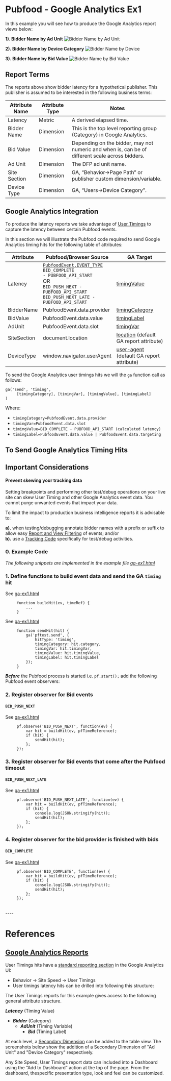 # Pubfood - Google Analytics Ex1

In this example you will see how to produce the Google Analytics report views below:

**1). Bidder Name by Ad Unit**
![Bidder Name by Ad Unit](bidder-adunit.png?raw=true "GA User Timings Secondary Dimension")

**2). Bidder Name by Device Category**
![Bidder Name by Device](bidder-device.png?raw=true "GA User Timings Secondary Dimension")

**3). Bidder Name by Bid Value**
![Bidder Name by Bid Value](bidder-value.png?raw=true "GA User Timings Secondary Dimension")

## Report Terms
The reports above show bidder latency for a hypothetical publisher. This publisher is assumed to be interested in the following business terms:

Attribute Name | Attribute Type | Notes
---------------|----------------|------
Latency | Metric | A derived elapsed time.
Bidder Name | Dimension | This is the top level reporting group (Category) in Google Analytics.
Bid Value | Dimension | Depending on the bidder, may not numeric and when is, can be of different scale across bidders.
Ad Unit | Dimension | The DFP ad unit name.
Site Section | Dimension | GA, “Behavior->Page Path” or publisher custom dimension/variable.
Device Type | Dimension | GA, “Users->Device Category”.

## Google Analytics Integration
To produce the latency reports we take advantage of [User Timings](https://developers.google.com/analytics/devguides/collection/analyticsjs/user-timings) to capture the latency between certain Pubfood events.

In this section we will illustrate the Pubfood code required to send Google Analytics timing hits for the following table of attributes:

Attribute | Pubfood/Browser Source| GA Target
----------|-------------------|--------------------
Latency | <code>[PubfoodEvent.EVENT_TYPE](http://pubfood.org/api-reference#PubfoodEvent-EVENT_TYPE)</code><br><code>BID_COMPLETE - PUBFOOD_API_START</code> <br>OR<br><code>BID_PUSH_NEXT - PUBFOOD_API_START</code> <br><code>BID_PUSH_NEXT_LATE - PUBFOOD_API_START</code> | [timingValue](https://developers.google.com/analytics/devguides/collection/analyticsjs/field-reference#timingValue)
BidderName | PubfoodEvent.data.provider | [timingCategory](https://developers.google.com/analytics/devguides/collection/analyticsjs/field-reference#timingCategory)
BidValue | PubfoodEvent.data.value | [timingLabel](https://developers.google.com/analytics/devguides/collection/analyticsjs/field-reference#timingLabel)
AdUnit | PubfoodEvent.data.slot | [timingVar](https://developers.google.com/analytics/devguides/collection/analyticsjs/field-reference#timingVary)
SiteSection | document.location | [location](https://developers.google.com/analytics/devguides/collection/analyticsjs/field-reference#location) (default GA report attribute)
DeviceType | window.navigator.userAgent | [user-agent](https://www.w3.org/Protocols/rfc2616/rfc2616-sec14.html#sec14.43) (default GA report attribute)

To send the Google Analytics user timings hits we will the `ga` function call as follows:
```
ga('send', 'timing',
     [timingCategory], [timingVar], [timingValue], [timingLabel]
)
```

Where:
 - `timingCategory=PubfoodEvent.data.provider`
 - `timingVar=PubfoodEvent.data.slot`
 - `timingValue=BID_COMPLETE - PUBFOOD_API_START (calculated latency)`
 - `timingLabel=PubfoodEvent.data.value | PubfoodEvent.data.targeting`

## To Send Google Analytics Timing Hits
## Important Considerations
#### Prevent skewing your tracking data
Setting breakpoints and performing other test/debug operations on your live site can skew User Timing and other Google Analytics event data. You cannot purge unwanted events that impact your data.

To limit the impact to production business intelligence reports it is advisable to:

**a).** when testing/debugging annotate bidder names with a prefix or suffix to allow easy [Report and View Filtering](https://support.google.com/analytics/answer/1033162) of events; and/or<br>
**b).** use a [Tracking Code](https://support.google.com/analytics/answer/1008080?hl=en) specifically for test/debug activities.

### 0. Example Code
*The following snippets are implemented in the example file [ga-ex1.html](ga-ex1.html)*
### 1. Define functions to build event data and send the GA `timing` hit

See [ga-ex1.html](https://github.com/search?q=path%3Aexamples%2Fanalytics%2Fga+extension%3Ahtml+buildHit&ref=searchresults&type=Code "Google Analytics - Ex1")
```
     function buildHit(ev, timeRef) {
         ...
     }
```
See [ga-ex1.html](https://github.com/search?q=path%3Aexamples%2Fanalytics%2Fga+extension%3Ahtml+sendHit&ref=searchresults&type=Code "Google Analytics - Ex1")
```
     function sendHit(hit) {
         ga('pftest.send', {
             hitType: 'timing',
             timingCategory: hit.category,
             timingVar: hit.timingVar,
             timingValue: hit.timingValue,
             timingLabel: hit.timingLabel
         });
     }
```
***Before*** the Pubfood process is started i.e. `pf.start();` add the following Pubfood event observers:
### 2. Register observer for Bid events
#### `BID_PUSH_NEXT`
See
[ga-ex1.html](https://github.com/search?q=path%3Aexamples%2Fanalytics%2Fga+extension%3Ahtml+%22pf.observe%20BID_PUSH_NEXT%22&ref=searchresults&type=Code "Google Analytics - Ex1")
```
     pf.observe('BID_PUSH_NEXT', function(ev) {
         var hit = buildHit(ev, pfTimeReference);
         if (hit) {
             sendHit(hit);
         };
     });
```

### 3. Register observer for Bid events that come after the Pubfood timeout
#### `BID_PUSH_NEXT_LATE`
See [ga-ex1.html](https://github.com/search?q=path%3Aexamples%2Fanalytics%2Fga+extension%3Ahtml+%22pf.observe%20BID_PUSH_NEXT_LATE%22&ref=searchresults&type=Code "Google Analytics - Ex1")
```
     pf.observe('BID_PUSH_NEXT_LATE', function(ev) {
         var hit = buildHit(ev, pfTimeReference);
         if (hit) {
             console.log(JSON.stringify(hit));
             sendHit(hit);
         };
     });
````

### 4. Register observer for the bid provider is finished with bids
#### `BID_COMPLETE`
See
[ga-ex1.html](https://github.com/search?q=path%3Aexamples%2Fanalytics%2Fga+extension%3Ahtml+%22pf.observe%20BID_COMPLETE%22&ref=searchresults&type=Code "Google Analytics - Ex1")
```
     pf.observe('BID_COMPLETE', function(ev) {
         var hit = buildHit(ev, pfTimeReference);
         if (hit) {
             console.log(JSON.stringify(hit));
             sendHit(hit);
         };
     });
```
<br>
----

# References
## [Google Analytics Reports](https://support.google.com/analytics/answer/1033861?hl=en)
User Timings hits have a [standard reporting section](https://support.google.com/analytics/answer/1205784#PageTimings) in the Google Analytics UI:
 - Behavior -> Site Speed -> User Timings
 - User timings latency hits can be drilled into following this structure:

The User Timings reports for this example gives access to the following general attribute structure.

**_Latency_** (Timing Value)<br>
 - **_Bidder_** (Category)<br>
   - **_AdUnit_** (Timing Variable)<br>
     - **_Bid_** (Timing Label)

At each level, a [Secondary Dimension](https://support.google.com/analytics/answer/6175970)
can be added to the table view. The screenshots below show the addition of a Secondary Dimension of "Ad Unit" and "Device Category" respectively.

Any Site Speed, User Timings report data can included into a Dashboard using the “Add to Dashboard” action at the top of the page. From the dashboard, thespecific presentation type, look and feel can be customized.
